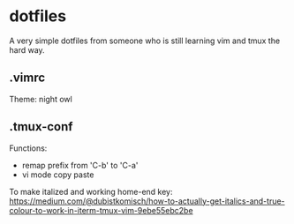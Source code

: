 # dotfiles
A very simple dotfiles from  someone who is still learning vim and tmux the hard way.

## .vimrc
Theme: night owl

## .tmux-conf
Functions:
- remap prefix from 'C-b' to 'C-a'
- vi mode copy paste

To make italized and working home-end key:
https://medium.com/@dubistkomisch/how-to-actually-get-italics-and-true-colour-to-work-in-iterm-tmux-vim-9ebe55ebc2be
